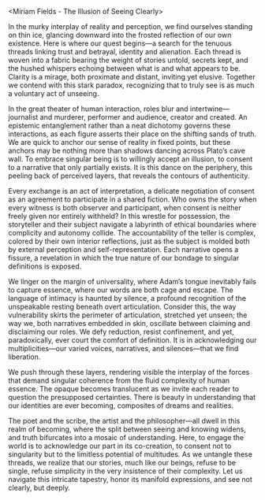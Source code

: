 <Miriam Fields - The Illusion of Seeing Clearly>

In the murky interplay of reality and perception, we find ourselves standing on thin ice, glancing downward into the frosted reflection of our own existence. Here is where our quest begins—a search for the tenuous threads linking trust and betrayal, identity and alienation. Each thread is woven into a fabric bearing the weight of stories untold, secrets kept, and the hushed whispers echoing between what is and what appears to be. Clarity is a mirage, both proximate and distant, inviting yet elusive. Together we contend with this stark paradox, recognizing that to truly see is as much a voluntary act of unseeing.

In the great theater of human interaction, roles blur and intertwine—journalist and murderer, performer and audience, creator and created. An epistemic entanglement rather than a neat dichotomy governs these interactions, as each figure asserts their place on the shifting sands of truth. We are quick to anchor our sense of reality in fixed points, but these anchors may be nothing more than shadows dancing across Plato’s cave wall. To embrace singular being is to willingly accept an illusion, to consent to a narrative that only partially exists. It is this dance on the periphery, this peeling back of perceived layers, that reveals the contours of authenticity.

Every exchange is an act of interpretation, a delicate negotiation of consent as an agreement to participate in a shared fiction. Who owns the story when every witness is both observer and participant, when consent is neither freely given nor entirely withheld? In this wrestle for possession, the storyteller and their subject navigate a labyrinth of ethical boundaries where complicity and autonomy collide. The accountability of the teller is complex, colored by their own interior reflections, just as the subject is molded both by external perception and self-representation. Each narrative opens a fissure, a revelation in which the true nature of our bondage to singular definitions is exposed.

We linger on the margin of universality, where Adam’s tongue inevitably fails to capture essence, where our words are both cage and escape. The language of intimacy is haunted by silence, a profound recognition of the unspeakable resting beneath overt articulation. Consider this, the way vulnerability skirts the perimeter of articulation, stretched yet unseen; the way we, both narratives embedded in skin, oscillate between claiming and disclaiming our roles. We defy reduction, resist confinement, and yet, paradoxically, ever court the comfort of definition. It is in acknowledging our multiplicities—our varied voices, narratives, and silences—that we find liberation.

We push through these layers, rendering visible the interplay of the forces that demand singular coherence from the fluid complexity of human essence. The opaque becomes translucent as we invite each reader to question the presupposed certainties. There is beauty in understanding that our identities are ever becoming, composites of dreams and realities.

The poet and the scribe, the artist and the philosopher—all dwell in this realm of becoming, where the split between seeing and knowing widens, and truth bifurcates into a mosaic of understanding. Here, to engage the world is to acknowledge our part in its co-creation, to consent not to singularity but to the limitless potential of multitudes. As we untangle these threads, we realize that our stories, much like our beings, refuse to be single, refuse simplicity in the very insistence of their complexity. Let us navigate this intricate tapestry, honor its manifold expressions, and see not clearly, but deeply.